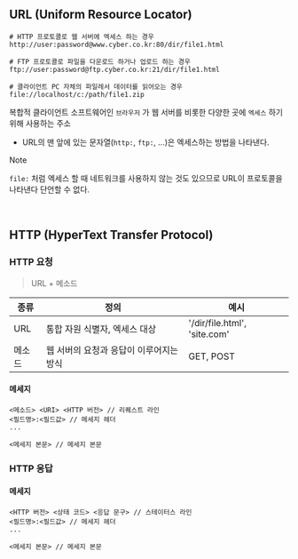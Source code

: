 ## URL (Uniform Resource Locator)

```
# HTTP 프로토콜로 웹 서버에 엑세스 하는 경우
http://user:password@www.cyber.co.kr:80/dir/file1.html

# FTP 프로토콜로 파일을 다운로드 하거나 업로드 하는 경우
ftp://user:password@ftp.cyber.co.kr:21/dir/file1.html

# 클라이언트 PC 자체의 파일레서 데이터를 읽어오는 경우
file://localhost/c:/path/file1.zip
```

복합적 클라이언트 소프트웨어인 `브라우저` 가 웹 서버를 비롯한 다양한 곳에 `엑세스` 하기 위해 사용하는 주소

- URL의 맨 앞에 있는 문자열(`http:`, `ftp:`, ...)은 엑세스하는 방법을 나타낸다.

> [!Note]
> `file:` 처럼 엑세스 할 때 네트워크를 사용하지 않는 것도 있으므로 URL이 프로토콜을 나타낸다 단언할 수 없다.

<br>

## HTTP (HyperText Transfer Protocol)

### HTTP 요청

> URL + 메소드

|종류|정의|예시|
|--|----|---|
|URL|통합 자원 식별자, 엑세스 대상|'/dir/file.html', 'site.com'|
|메소드|웹 서버의 요청과 응답이 이루어지는 방식|GET, POST|

#### 메세지

```
<메소드> <URI> <HTTP 버전> // 리퀘스트 라인
<필드명>:<필드값> // 메세지 헤더
...

<메세지 본문> // 메세지 본문
```

### HTTP 응답

#### 메세지

```
<HTTP 버전> <상태 코드> <응답 문구> // 스테이터스 라인
<필드명>:<필드값> // 메세지 헤더
...

<메세지 본문> // 메세지 본문
```

